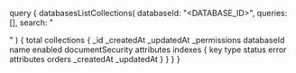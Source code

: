 query {
    databasesListCollections(
        databaseId: "<DATABASE_ID>",
        queries: [],
        search: "<SEARCH>"
    ) {
        total
        collections {
            _id
            _createdAt
            _updatedAt
            _permissions
            databaseId
            name
            enabled
            documentSecurity
            attributes
            indexes {
                key
                type
                status
                error
                attributes
                orders
                _createdAt
                _updatedAt
            }
        }
    }
}
